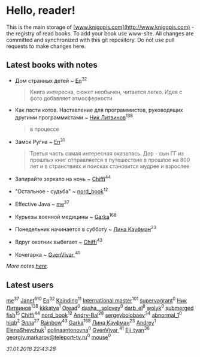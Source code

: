 # Hello, reader!
This is the main storage of [www.knigopis.com](http://www.knigopis.com) - the registry of read books.
To add your book use www-site. All changes are committed and synchronized with this git repository.
Do not use pull requests to make changes here.


## Latest books with notes
* Дом странных детей ~ [En](users/333/333646551-vkontakte)<sup>32</sup>
    > Книга интересна, сюжет необычен, читается легко. Идея с фото добавляет атмосферности

* Как пасти котов. Наставление для программистов, руководящих другими программистами ~ [Ник Литвинов](users/241/241974816-vkontakte)<sup>138</sup>
    > в процессе

* Замок Ругна ~ [En](users/333/333646551-vkontakte)<sup>31</sup>
    > Третья часть самая интересная оказалась. Дор - сын ГГ из прошлых книг отправляется в путешествие в прошлое на 800 лет и в странствиях и поисках становится мудрее и взрослее

* Запирайте зеркало на ночь ~ [Chiffi](users/105/105831994080785626680-google)<sup>44</sup>

* "Остальное - судьба" ~ [nord_book](users/325/325862222-vkontakte)<sup>12</sup>

* Effective Java ~ [me](users/381/381417697-yandex)<sup>37</sup>

* Курьезы военной медицины ~ [Garka](users/115/115753719718250012620-google)<sup>168</sup>

* Понедельник начинается в субботу ~ [Лина Кауфман](users/143/143278479-vkontakte)<sup>23</sup>

* Вдруг охотник выбегает ~ [Chiffi](users/105/105831994080785626680-google)<sup>43</sup>

* Кочегарка ~ [GvenVivar ](users/158/158266434925901-facebook)<sup>41</sup>


_More notes [here](latest_books_with_notes.md)._


## Latest users
[me](users/381/381417697-yandex)<sup>37</sup> 
[Janet](users/108/108113656204404967440-google)<sup>610</sup> 
[En](users/333/333646551-vkontakte)<sup>32</sup> 
[Kainding](users/102/102220567175253488762-google)<sup>11</sup> 
[International master](users/741/74140988-vkontakte)<sup>101</sup> 
[supervagrant](users/966/9668081-vkontakte)<sup>0</sup> 
[Ник Литвинов](users/241/241974816-vkontakte)<sup>138</sup> 
[kkkatya](users/326/32695636-vkontakte)<sup>1</sup> 
[Oread](users/117/117358163930312258753-google)<sup>0</sup> 
[dasha__solovey](users/178/17878602-vkontakte)<sup>0</sup> 
[darb_el](users/184/184135339-vkontakte)<sup>8</sup> 
[wolyk](users/108/108891319775742454384-google)<sup>0</sup> 
[submerged fish](users/471/471364154-yandex)<sup>15</sup> 
[Chiffi](users/105/105831994080785626680-google)<sup>44</sup> 
[nord_book](users/325/325862222-vkontakte)<sup>12</sup> 
[Andry-Bal](users/109/109232883876697421544-google)<sup>28</sup> 
[sergeybolobaev](users/112/112205967961310617540-google)<sup>34</sup> 
[abnormal_1](users/183/183470027-vkontakte)<sup>0</sup> 
[hiqb](users/481/481697754-yandex)<sup>2</sup> 
[Элла](users/100/1002037069862545-facebook)<sup>27</sup> 
[Rainbow](users/109/109787328219839805802-google)<sup>43</sup> 
[Garka](users/115/115753719718250012620-google)<sup>168</sup> 
[Лина Кауфман](users/143/143278479-vkontakte)<sup>23</sup> 
[Andrey](users/102/10202934244316634-facebook)<sup>1</sup> 
[ElenaShevchuk](users/119/1190249387686387-facebook)<sup>1</sup> 
[polinaantonovna](users/652/6523940-vkontakte)<sup>0</sup> 
[GvenVivar ](users/158/158266434925901-facebook)<sup>41</sup> 
[Eji_tyan](users/235/2352103981-twitter)<sup>36</sup> 
[georgiy.markarov@teleport-tv.ru](users/113/1130000021612677-yandex)<sup>0</sup> 
[mouse](users/655/65527679-vkontakte)<sup>0</sup> 


_31.01.2018 22:43:28_
